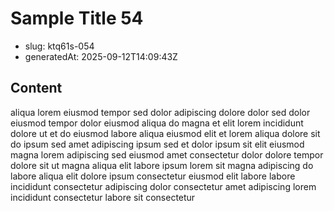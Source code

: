 # Sample Title 54

- slug: ktq61s-054
- generatedAt: 2025-09-12T14:09:43Z

## Content
aliqua lorem eiusmod tempor sed dolor adipiscing dolore dolor sed dolor eiusmod tempor dolor eiusmod aliqua do magna et elit lorem incididunt dolore ut et do eiusmod labore aliqua eiusmod elit et lorem aliqua dolore sit do ipsum sed amet adipiscing ipsum sed et dolor ipsum sit elit eiusmod magna lorem adipiscing sed eiusmod amet consectetur dolor dolore tempor dolore sit ut magna aliqua elit labore ipsum lorem sit magna adipiscing do labore aliqua elit dolore ipsum consectetur eiusmod elit labore labore incididunt consectetur adipiscing dolor consectetur amet adipiscing lorem incididunt consectetur labore sit consectetur
